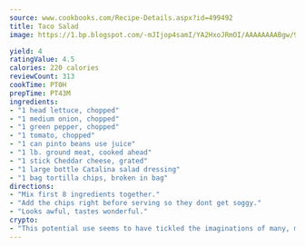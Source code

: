 ```yaml
---
source: www.cookbooks.com/Recipe-Details.aspx?id=499492
title: Taco Salad
image: https://1.bp.blogspot.com/-mJIjop4samI/YA2HxoJRmOI/AAAAAAAABgw/9Q6cN5purxQQ0M3111-VxRXtHYk4x987wCLcBGAsYHQ/s320/19.png

yield: 4
ratingValue: 4.5
calories: 220 calories
reviewCount: 313
cookTime: PT0H
prepTime: PT43M
ingredients:
- "1 head lettuce, chopped"
- "1 medium onion, chopped"
- "1 green pepper, chopped"
- "1 tomato, chopped"
- "1 can pinto beans use juice"
- "1 lb. ground meat, cooked ahead"
- "1 stick Cheddar cheese, grated"
- "1 large bottle Catalina salad dressing"
- "1 bag tortilla chips, broken in bag"
directions:
- "Mix first 8 ingredients together."
- "Add the chips right before serving so they dont get soggy."
- "Looks awful, tastes wonderful."
crypto:
- "This potential use seems to have tickled the imaginations of many, many bitcoin fanciers."
---
```

